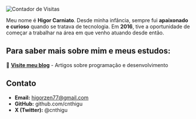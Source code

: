 ![Contador de Visitas](https://komarev.com/ghpvc/?username=cnthigu&color=blue&style=flat-square)

Meu nome é **Higor Carniato**.
Desde minha infância, sempre fui **apaixonado e curioso** quando se tratava de tecnologia. Em **2016**, tive a oportunidade de começar a trabalhar na área em que venho atuando desde então.

## Para saber mais sobre mim e meus estudos:

🔗 **[Visite meu blog](https://cnthigu.github.io/)** - Artigos sobre programação e desenvolvimento

## Contato

- **Email:** higorzen77@gmail.com
- **GitHub:** github.com/cnthigu
- **X (Twitter):** @cnthigu
